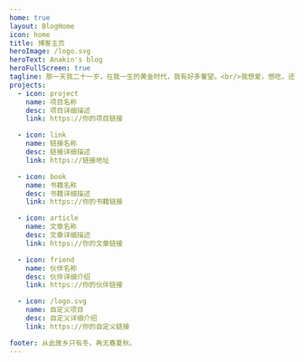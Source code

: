 ```yaml
---
home: true
layout: BlogHome
icon: home
title: 博客主页
heroImage: /logo.svg
heroText: Anakin's blog
heroFullScreen: true
tagline: 那一天我二十一岁，在我一生的黄金时代，我有好多奢望。<br/>我想爱，想吃，还想在一瞬间变成天上半明半暗的云，<br/>后来我才知道，生活就是个缓慢受锤的过程，人一天天老下去，奢望也一天天消逝，最后变得像挨了锤的牛一样。<br/>可是我过二十一岁生日时没有预见到这一点。我觉得自己会永远生猛下去，什么也锤不了我。<br/>
projects:
  - icon: project
    name: 项目名称
    desc: 项目详细描述
    link: https://你的项目链接

  - icon: link
    name: 链接名称
    desc: 链接详细描述
    link: https://链接地址

  - icon: book
    name: 书籍名称
    desc: 书籍详细描述
    link: https://你的书籍链接

  - icon: article
    name: 文章名称
    desc: 文章详细描述
    link: https://你的文章链接

  - icon: friend
    name: 伙伴名称
    desc: 伙伴详细介绍
    link: https://你的伙伴链接

  - icon: /logo.svg
    name: 自定义项目
    desc: 自定义详细介绍
    link: https://你的自定义链接

footer: 从此故乡只有冬，再无春夏秋。
---
```

